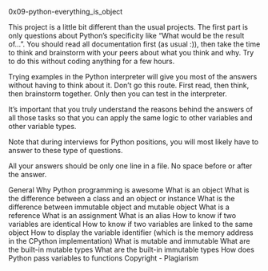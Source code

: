 0x09-python-everything_is_object

This project is a little bit different than the usual projects.
The first part is only questions about Python’s specificity like
“What would be the result of…”. You should read all documentation first
(as usual :)), then take the time to think and brainstorm with your peers
about what you think and why. Try to do this without coding anything for a
few hours.

Trying examples in the Python interpreter will give you most of the
answers without having to think about it. Don’t go this route.
First read, then think, then brainstorm together. Only then you can test
in the interpreter.

It’s important that you truly understand the reasons behind the answers of
all those tasks so that you can apply the same logic to other variables
and other variable types.

Note that during interviews for Python positions, you will most likely
have to answer to these type of questions.

All your answers should be only one line in a file. No space before or
after the answer.


General
Why Python programming is awesome
What is an object
What is the difference between a class and an object or instance
What is the difference between immutable object and mutable object
What is a reference
What is an assignment
What is an alias
How to know if two variables are identical
How to know if two variables are linked to the same object
How to display the variable identifier (which is the memory address in the
CPython implementation)
What is mutable and immutable
What are the built-in mutable types
What are the built-in immutable types
How does Python pass variables to functions
Copyright - Plagiarism
